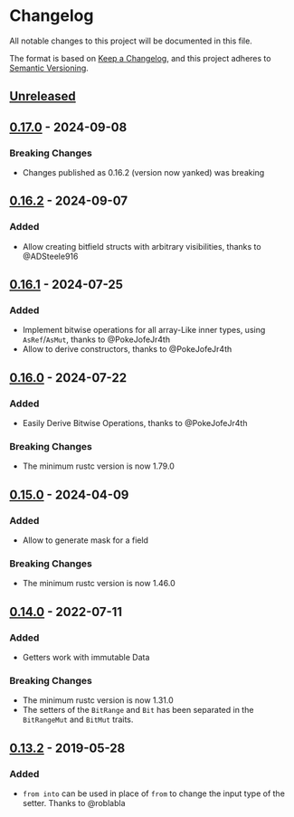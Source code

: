 # Changelog
All notable changes to this project will be documented in this file.

The format is based on [Keep a Changelog](https://keepachangelog.com/en/1.0.0/),
and this project adheres to [Semantic Versioning](https://semver.org/spec/v2.0.0.html).

## [Unreleased]

## [0.17.0] - 2024-09-08

### Breaking Changes
- Changes published as 0.16.2 (version now yanked) was breaking

## [0.16.2] - 2024-09-07

### Added
- Allow creating bitfield structs with arbitrary visibilities, thanks to @ADSteele916

## [0.16.1] - 2024-07-25

### Added
- Implement bitwise operations for all array-Like inner types, using `AsRef`/`AsMut`, thanks to @PokeJofeJr4th
- Allow to derive constructors, thanks to @PokeJofeJr4th

## [0.16.0] - 2024-07-22

### Added
 - Easily Derive Bitwise Operations, thanks to @PokeJofeJr4th

### Breaking Changes
 - The minimum rustc version is now 1.79.0

## [0.15.0] - 2024-04-09

### Added
 - Allow to generate mask for a field

### Breaking Changes
 - The minimum rustc version is now 1.46.0

## [0.14.0] - 2022-07-11

### Added
 - Getters work with immutable Data

### Breaking Changes
 - The minimum rustc version is now 1.31.0
 - The setters of the `BitRange` and `Bit` has been separated in the `BitRangeMut` and `BitMut` traits.

## [0.13.2] - 2019-05-28

### Added
- `from into` can be used in place of `from` to change the input type of the setter. Thanks to @roblabla

[Unreleased]: https://github.com/dzamlo/rust-bitfield/compare/v0.17.0...HEAD
[0.17.0]: https://github.com/dzamlo/rust-bitfield/compare/v0.16.2...v0.17.0
[0.16.2]: https://github.com/dzamlo/rust-bitfield/compare/v0.16.0...v0.16.2
[0.16.1]: https://github.com/dzamlo/rust-bitfield/compare/v0.16.0...v0.16.1
[0.16.0]: https://github.com/dzamlo/rust-bitfield/compare/v0.15.0...v0.16.0
[0.15.0]: https://github.com/dzamlo/rust-bitfield/compare/v0.14.0...v0.15.0
[0.14.0]: https://github.com/dzamlo/rust-bitfield/compare/v0.13.2...v0.14.0
[0.13.2]: https://github.com/dzamlo/rust-bitfield/compare/v0.13.1...v0.13.2

